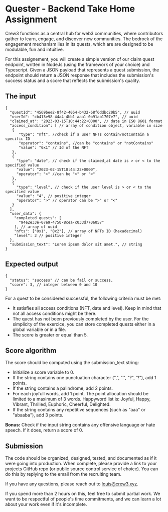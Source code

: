 # Quester - Backend Take Home Assignment

Crew3 functions as a central hub for web3 communities, where contributors gather to learn, engage, and discover new communities. The bedrock of the engagement mechanism lies in its quests, which are are designed to be modulable, fun and intuitive.

For this assignement, you will create a simple version of our claim quest endpoint, written in NodeJs (using the framework of your choice) and Typescript. Given a JSON payload that represents a quest submission, the endpoint should return a JSON response that includes the submission's success status and a score that reflects the submission's quality. 

## The input
```jsonc
{
  "questId": "4569bee2-8f42-4054-b432-68f6ddbc20b5", // uuid
  "userId": "cb413e98-44a4-4bb1-aaa1-0b91ab1707e7", // uuid
  "claimed_at": "2023-03-15T10:44:22+0000", // date in ISO 8601 format
  "access_condition": [ // array of condition object, variable in size
   {
      "type": "nft", //check if a user NFTs contain/notContain a specific ID
      "operator": "contains", //can be "contains" or "notContains"
      "value": "0x1" // Id of the NFT
   },
   {
     "type": "date", // check if the claimed_at date is > or < to the specified value
     "value": "2023-02-15T10:44:22+0000",
     "operator": ">" //can be ">" or "<"
   },
   {
     "type": "level", // check if the user level is > or < to the specified value
     "value": "4", // positive integer
     "operator": ">" // operator can be ">" or "<"
   }
  ],
  "user_data": {
    "completed_quests": [
      "94e2e33e-07e9-4750-8cea-c033d7706057"
    ], // array of uuid
    "nfts": ["Ox1", "0x2"], // array of NFTs ID (hexadecimal)
    "level": 3 // positive integer
  },
  "submission_text": "Lorem ipsum dolor sit amet.", // string
}
```
## Expected output
```jsonc
{
  "status": "success" // can be fail or success,
  "score": 3, // integer between 0 and 10
}
```
For a quest to be considered successful, the following criteria must be met:
- It satisfies all access conditions (NFT, date and level). Keep in mind that not all access conditions might be there.
- The quest has not been previously completed by the user. For the simplicity of the exercice, you can store completed quests either in a global variable or in a file.
- The score is greater or equal than 5.

## Score algorithm
The score should be computed using the submission_text string:
- Initialize a score variable to 0.
- If the string contains one punctuation character (",", ".", "?", "!"), add 1 points.
- If the string contains a palindrome, add 2 points.
- For each joyfull words, add 1 point. The point allocation should be limited to a maximum of 3 words. Happyword list is: Joyful, Happy, Vibrant, Thrilled, Euphoric, Cheerful, Delighted.
- If the string contains any repetitive sequences (such as "aaa" or "abaaba"), add 3 points.

**Bonus:** Check if the input string contains any offensive language or hate speech. If it does, return a score of 0.

## Submission
The code should be organized, designed, tested, and documented as if it were going into production.
When complete, please provide a link to your projects GitHub repo (or public source control service of choice).
You can do this by replying to the email from the recruiting team.

If you have any questions, please reach out to louis@crew3.xyz.

If you spend more than 2 hours on this, feel free to submit partial work. We want to be respectful of people's time commitments, and we can learn a lot about your work even if it's incomplete.


